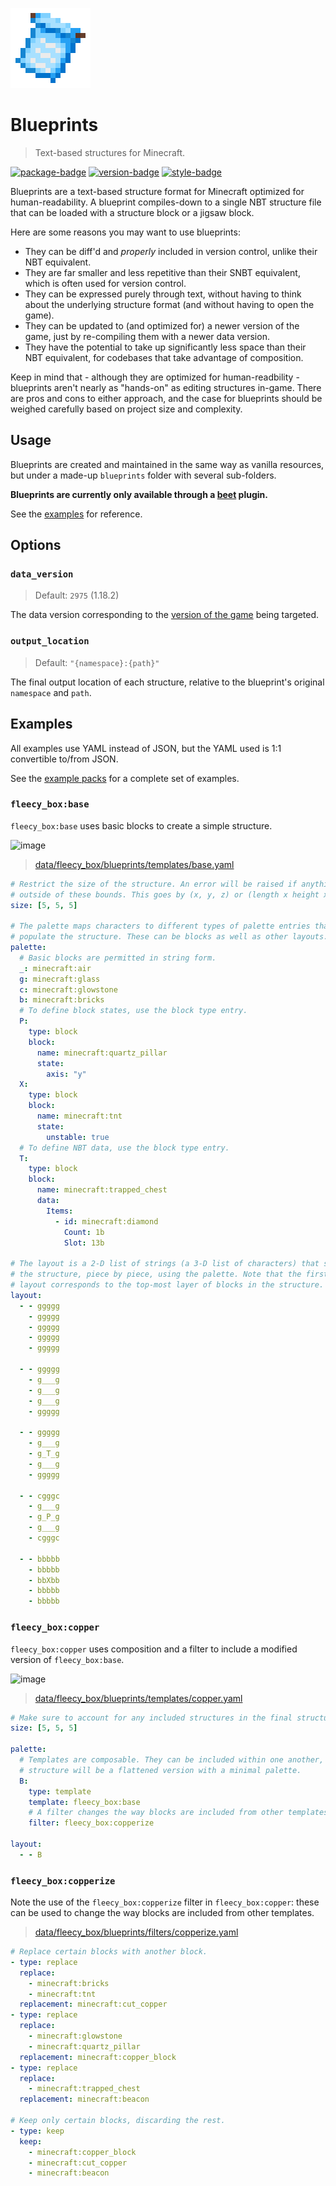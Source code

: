 ![logo]

# Blueprints

> Text-based structures for Minecraft.

[![package-badge]](https://pypi.python.org/pypi/mcblueprints/)
[![version-badge]](https://pypi.python.org/pypi/mcblueprints/)
[![style-badge]](https://github.com/ambv/black)

Blueprints are a text-based structure format for Minecraft optimized for human-readability. A blueprint compiles-down to a single NBT structure file that can be loaded with a structure block or a jigsaw block.

Here are some reasons you may want to use blueprints:

- They can be diff'd and _properly_ included in version control, unlike their NBT equivalent.
- They are far smaller and less repetitive than their SNBT equivalent, which is often used for version control.
- They can be expressed purely through text, without having to think about the underlying structure format (and without having to open the game).
- They can be updated to (and optimized for) a newer version of the game, just by re-compiling them with a newer data version.
- They have the potential to take up significantly less space than their NBT equivalent, for codebases that take advantage of composition.

Keep in mind that - although they are optimized for human-readbility - blueprints aren't nearly as "hands-on" as editing structures in-game. There are pros and cons to either approach, and the case for blueprints should be weighed carefully based on project size and complexity.

## Usage

Blueprints are created and maintained in the same way as vanilla resources, but under a made-up `blueprints` folder with several sub-folders.

**Blueprints are currently only available through a [beet] plugin.**

See the [examples](#examples) for reference.

## Options

### `data_version`

> Default: `2975` (1.18.2)

The data version corresponding to the [version of the game](https://minecraft.fandom.com/wiki/Data_version#List_of_data_versions) being targeted.

### `output_location`

> Default: `"{namespace}:{path}"`

The final output location of each structure, relative to the blueprint's original `namespace` and `path`.

## Examples

All examples use YAML instead of JSON, but the YAML used is 1:1 convertible to/from JSON.

See the [example packs] for a complete set of examples.

### `fleecy_box:base`

`fleecy_box:base` uses basic blocks to create a simple structure.

![image](https://user-images.githubusercontent.com/1885643/169146097-16a39981-0921-4c98-a96f-b6d3d4d695db.png)

> [data/fleecy_box/blueprints/templates/base.yaml](./examples/fleecy_box/src/data/fleecy_box/blueprints/templates/base.yaml)

```yaml
# Restrict the size of the structure. An error will be raised if anything extends
# outside of these bounds. This goes by (x, y, z) or (length x height x width).
size: [5, 5, 5]

# The palette maps characters to different types of palette entries that describe how to
# populate the structure. These can be blocks as well as other layouts.
palette:
  # Basic blocks are permitted in string form.
  _: minecraft:air
  g: minecraft:glass
  c: minecraft:glowstone
  b: minecraft:bricks
  # To define block states, use the block type entry.
  P:
    type: block
    block:
      name: minecraft:quartz_pillar
      state:
        axis: "y"
  X:
    type: block
    block:
      name: minecraft:tnt
      state:
        unstable: true
  # To define NBT data, use the block type entry.
  T:
    type: block
    block:
      name: minecraft:trapped_chest
      data:
        Items:
          - id: minecraft:diamond
            Count: 1b
            Slot: 13b

# The layout is a 2-D list of strings (a 3-D list of characters) that says how to build
# the structure, piece by piece, using the palette. Note that the first section of the
# layout corresponds to the top-most layer of blocks in the structure.
layout:
  - - ggggg
    - ggggg
    - ggggg
    - ggggg
    - ggggg

  - - ggggg
    - g___g
    - g___g
    - g___g
    - ggggg

  - - ggggg
    - g___g
    - g_T_g
    - g___g
    - ggggg

  - - cgggc
    - g___g
    - g_P_g
    - g___g
    - cgggc

  - - bbbbb
    - bbbbb
    - bbXbb
    - bbbbb
    - bbbbb
```

### `fleecy_box:copper`

`fleecy_box:copper` uses composition and a filter to include a modified version of `fleecy_box:base`.

![image](https://user-images.githubusercontent.com/1885643/169146022-9058443d-5926-4ac0-901a-75517828f73f.png)

> [data/fleecy_box/blueprints/templates/copper.yaml](./examples/fleecy_box/src/data/fleecy_box/blueprints/templates/copper.yaml)

```yaml
# Make sure to account for any included structures in the final structure.
size: [5, 5, 5]

palette:
  # Templates are composable. They can be included within one another, and the final
  # structure will be a flattened version with a minimal palette.
  B:
    type: template
    template: fleecy_box:base
    # A filter changes the way blocks are included from other templates.
    filter: fleecy_box:copperize

layout:
  - - B
```

### `fleecy_box:copperize`

Note the use of the `fleecy_box:copperize` filter in `fleecy_box:copper`: these can be used to change the way blocks are included from other templates.

> [data/fleecy_box/blueprints/filters/copperize.yaml](./examples/fleecy_box/src/data/fleecy_box/blueprints/filters/copperize.yaml)

```yaml
# Replace certain blocks with another block.
- type: replace
  replace:
    - minecraft:bricks
    - minecraft:tnt
  replacement: minecraft:cut_copper
- type: replace
  replace:
    - minecraft:glowstone
    - minecraft:quartz_pillar
  replacement: minecraft:copper_block
- type: replace
  replace:
    - minecraft:trapped_chest
  replacement: minecraft:beacon

# Keep only certain blocks, discarding the rest.
- type: keep
  keep:
    - minecraft:copper_block
    - minecraft:cut_copper
    - minecraft:beacon
```

[beet]: https://github.com/mcbeet/beet
[example packs]: ./examples
[logo]: ./logo.png
[package-badge]: https://img.shields.io/pypi/v/mcblueprints.svg
[style-badge]: https://img.shields.io/badge/code%20style-black-000000.svg
[version-badge]: https://img.shields.io/pypi/pyversions/mcblueprints.svg
